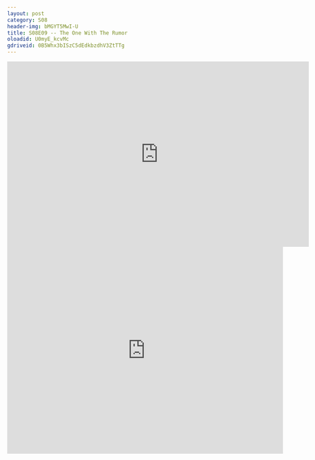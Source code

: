 ```yaml
---
layout: post 
category: S08 
header-img: bMGYT5MwI-U 
title: S08E09 -- The One With The Rumor 
oloadid: U0myE_kcvMc 
gdriveid: 0B5Whx3bISzC5dEdkbzdhV3ZtTTg 
--- 
```

<!--more--> 
<iframe src='https://openload.co/embed/U0myE_kcvMc/' width='700' height='430' frameborder='0' scrolling='no' allowfullscreen='allowfullscreen'></iframe> 
<iframe src='https://drive.google.com/file/d/0B5Whx3bISzC5dEdkbzdhV3ZtTTg/preview' width='640' height='480' frameborder='0' scrolling='no' allowfullscreen='allowfullscreen'></iframe> 